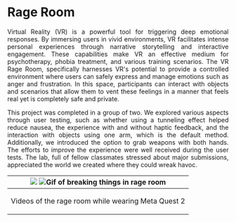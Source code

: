 # Rage Room
<p align="justify">
Virtual Reality (VR) is a powerful tool for triggering deep emotional responses. By immersing users in vivid environments, VR facilitates intense personal experiences through narrative storytelling and interactive engagement. These capabilities make VR an effective medium for psychotherapy, phobia treatment, and various training scenarios.
The VR Rage Room, specifically harnesses VR's potential to provide a controlled environment where users can safely express and manage emotions such as anger and frustration. In this space, participants can interact with objects and scenarios that allow them to vent these feelings in a manner that feels real yet is completely safe and private.
</p>

<p align="justify">
This project was completed in a group of two. We explored various aspects through user testing, such as whether using a tunneling effect helped reduce nausea, the experience with and without haptic feedback, and the interaction with objects using one arm, which is the default method. Additionally, we introduced the option to grab weapons with both hands. The efforts to improve the experience were well received during the user tests. The lab, full of fellow classmates stressed about major submissions, appreciated the world we created where they could wreak havoc.
</p>

|  <img  src="https://github.com/SharonGomez/rage-room/blob/main/Demos/slash-it.gif" />  <img  src="https://github.com/SharonGomez/rage-room/blob/main/Demos/break-it.gif" alt="Gif of breaking things in rage room" /> |
|:--:| 
| <p align="center"> Videos of the rage room while wearing Meta Quest 2</p>|
